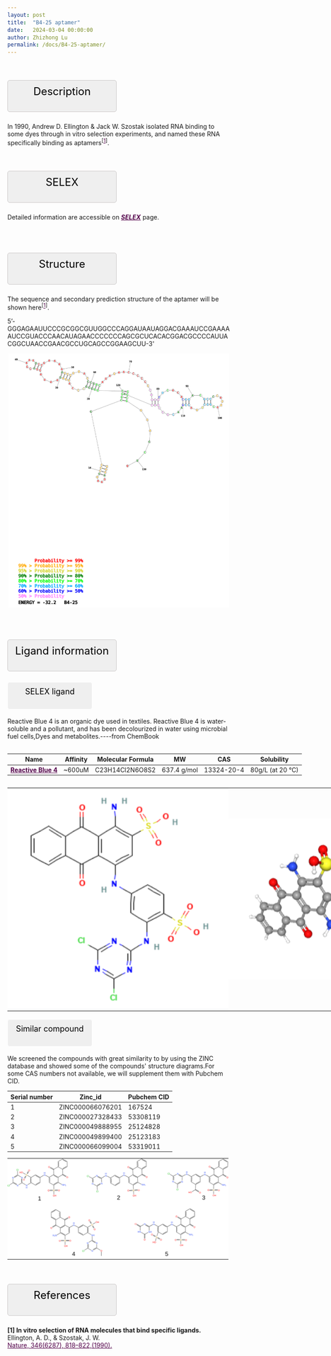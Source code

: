 ```yaml
---
layout: post
title:  "B4-25 aptamer"
date:   2024-03-04 00:00:00
author: Zhizhong Lu
permalink: /docs/B4-25-aptamer/
---
```

<!--p style="font-size: 24px"><strong>Keywords: </strong> <br/></p>
<font ><strong>small molecule, Synthetic, dyes, PubChem CID 25863</strong></font >
<br /-->

<html>
<head>
  <title>横向排列的点击按钮</title>
  <style>
    /* 按钮容器样式 */
    .button-container {
      display: flex;
      justify-content: left;
      align-items: center;
      height: 50px;
    }
    /* 按钮样式 */
    .button {
      display: block;
      padding: 10px;
      font-size:24px;
      margin-right: 10px;
      text-align: center;
      background-color: #ffffff;
      color: #520049;
      text-decoration: none;
      border: 1px solid #520049;
      border-radius: 5px;
    }
    /* 鼠标悬停样式 */
    .button:hover {
      background-color: #c9c5c5;
      cursor: pointer;
    }
  </style>
</head>
<!--body>
  <p style="font-size: 16px">Click the buttons to navigate to different sections:</p>
  <div class="button-container">
    <a class="button" style="color:#520049" href="#description">Description</a>
    <a class="button" style="color:#520049" href="#SELEX">SELEX</a>
    <a class="button" style="color:#520049" href="#structure">Structure</a>
    <a class="button" style="color:#520049" href="#ligand-recognition">Ligand recognition
    <a class="button" style="color:#520049" href="#references">References</a>
   </a>
  </div>
</body-->
</html>

<html lang="zh-cn">
<head>
<meta charset="utf-8"> 
<style>
    .header_box {
     display: block;
      padding: 10px;
      font-size:24px;
      margin-right: 10px;
      text-align: center;
      background-color: #efefef;
      color: #000000;
      text-decoration: none;
      border: 1px solid #c9c5c5;
      border-radius: 5px;
      width:225px;
	    height:50px;
  }
  .blowheader_box{
    display: block;
      padding: 10px;
      font-size:18px;
      margin-right: 10px;
      text-align: center;
      background-color: #efefef;
      color: #000000;
      text-decoration: none;
      border: 1px solid #ffffff;
      border-radius: 5px;
      width:170px;
	    height:40px;
  }
  .box_style{
    background: #ffffff;
  }
  blockquote {
  margin: 0 0 0px;
  }
</style>
</head>
<p><br /></p>
         
<font ><p class="header_box" id="description">Description</p></font>
<font >In 1990, Andrew D. Ellington & Jack W. Szostak isolated RNA binding to some dyes through in vitro selection experiments, and named these RNA specifically binding as aptamers<sup>[<a href="#ref1" style="color:#520049">1</a>]</sup>.<br></font>
<p><br /></p>

<p class="header_box" id="SELEX">SELEX</p>
<p>Detailed information are accessible on <a href="{{ site.url }}{{ site.baseurl }}/docs/SELEX" target="_blank" style="color:#520049"><b><i>SELEX</i></b></a> page.</p>
<br><br>
                       
<p class="header_box" id="Structure">Structure</p>
<font >The sequence and secondary prediction structure of the aptamer will be shown here<sup>[<a href="#ref1" style="color:#520049">1</a>]</sup>.<br></font>
<!--b>2D representation</b-->
        
<!--font><p>Szostak et al. obtained 17 different sequences through SELEX, and designed a 40nt sequence after comparing the information of 17 sequences. The aptamer of the 40nt is a sequence of analytic structures, and the following diagram shows its secondary structure.
Through SELEX, 17 different sequences were obtained, and after comparing 17 sequence information, a 40nt sequence was designed
 <sup>[<a href="#ref2" style="color:#520049">2</a>]</sup>.</p></font-->
<font><p>5’-GGGAGAAUUCCCGCGGCGUUGGCCCAGGAUAAUAGGACGAAAUCCGAAAAAUCCGUACCCAACAUAGAACCCCCCCAGCGCUCACACGGACGCCCCAUUACGGCUAACCGAACGCCUGCAGCCGGAAGCUU-3'</p></font>
<img src="/images/2D/B4-25-aptamer-2D.svg" alt="drawing" style="width:500px;display:block;margin:0 auto;border-radius:0;" class="img-responsive">
<div style="display: flex; justify-content: center;">
</div>
 <br>
                     
<!--b>3D visualisation</b><br>               
<font >ATP aptamer complex was generated from PDB ID:  at 3.05 Å . Additional available structures that have been solved and detailed information are accessible on <i>Structures</i> page <sup>[<a href="#ref3" style="color:#520049" >3</a>]</sup>.</font>
  <table class="table table-bordered" style="table-layout:fixed;width:1000px;margin-left:auto;margin-right:auto;"><tr>
  <td style="text-align:center;padding-bottom: 0px;padding-left: 0px;padding-top: 0px;padding-right: 0px">
  <img src="/images/3D/AMP-3D.svg" alt="drawing" style="width:500px;margin-top: 0px;margin-bottom: 0px;" >
  </td>
  <td style="text-align:center;padding-bottom: 0px;padding-right: 0px;padding-top: 0px;padding-right: 0px">
  <img src="/images/3D/AMP-3D-bp.svg" alt="drawing" style="width:500px;margin-top: 0px;margin-bottom: 0px;" >
  </td>
  </tr>
  </table-->
  <br>

<font ><p class="header_box" id="ligand-information">Ligand information</p></font>  
  
<!--b>Binding experiment</b><br>
<font >Reactive Blue 4<br>Reactive Blue 4 (CAS# 13324-20-4) is an organic dye used in textiles. Reactive Blue 4 is water-soluble and a pollutant, and has been decolourized in water using microbial fuel cells,Dyes and metabolites.----from ChemBook<br>C23H14Cl2N6O8S2<br>637.4 g/mol<br>13324-20-4<br>80g/L (at 20 °C)<br>https://pubchem.ncbi.nlm.nih.gov/compound/25863</font >
<div style="display: flex; justify-content: center;">
<br>
  </div>
  <table class="table table-bordered" style="table-layout:fixed;width:1000px;margin-left:auto;margin-right:auto;"><tr>
<td style="text-align:center;padding-bottom: 0px;padding-left: 0px;padding-top: 0px;padding-right: 0px"><img src="/images/binding-experiment/B4-25-aptamer-binding-experiment1.png" alt="drawing" style="width:500px"  px="" /></td>
<td style="text-align:center;padding-bottom: 0px;padding-left: 0px;padding-top: 0px;padding-right: 0px"><img src="/images/ligand_recognition/B4-25-aptamer-binding-experiment2.png" alt="drawing" style="width:500px"  px="" /></td>
</tr>
</table-->
<p class="blowheader_box">SELEX ligand</p>
<font>Reactive Blue 4 is an organic dye used in textiles. Reactive Blue 4 is water-soluble and a pollutant, and has been decolourized in water using microbial fuel cells,Dyes and metabolites.----from ChemBook</font>
<br>
<br>
<table class="table table-bordered" style="table-layout:fixed;width:1000px;margin-left:auto;margin-right:auto;" >
  <thead>
      <tr>
        <th onclick="sortTable(0)">Name</th>
        <th onclick="sortTable(1)">Affinity</th>
        <th onclick="sortTable(2)">Molecular Formula</th>
        <th onclick="sortTable(3)">MW</th>
        <th onclick="sortTable(4)">CAS</th>
        <th onclick="sortTable(5)">Solubility</th>
      </tr>
  </thead>
    <tbody>
      <tr>
        <td name="td0"><a href="https://pubchem.ncbi.nlm.nih.gov/compound/25863" target="_blank" style="color:#520049"><b>Reactive Blue 4</b> </a></td>
        <td name="td1">~600uM</td>
        <td name="td2">C23H14Cl2N6O8S2</td>
        <td name="td3">637.4 g/mol</td>
        <td name="td4">13324-20-4</td>
        <td name="td5">80g/L (at 20 °C)</td>
      </tr>
	  </tbody>
  </table>
<div style="display: flex; justify-content: center;">
  </div>
  <table class="table table-bordered" style="table-layout:fixed;width:1000px;margin-left:auto;margin-right:auto;"><tr>
<td style="text-align:center;padding-bottom: 0px;padding-left: 0px;padding-top: 0px;padding-right: 0px"><img src="/images/SELEX_ligand/B4-25-aptamer_SELEX_ligand1.png" alt="drawing" style="width:500px"  px="" /></td>
<td style="text-align:center;padding-bottom: 0px;padding-left: 0px;padding-top: 0px;padding-right: 0px"><img src="/images/SELEX_ligand/B4-25-aptamer_SELEX_ligand2.png" alt="drawing" style="width:500px"  px="" /></td>
</tr>
</table>

<p class="blowheader_box">Similar compound</p>                    
<font><p>We screened the compounds with great similarity to  by using the ZINC database and showed some of the compounds' structure diagrams.For some CAS numbers not available, we will supplement them with Pubchem CID.</p></font>
<table class="table table-bordered" style="table-layout:fixed;width:1000px;margin-left:auto;margin-right:auto;">
      <thead>
      <tr>
        <th onclick="sortTable(0)">Serial number</th>
        <th onclick="sortTable(1)">Zinc_id</th>
        <th onclick="sortTable(2)">Pubchem CID</th>
      </tr>
      </thead>
    <tbody>
      <tr>
        <td name="td0">1</td>
        <td name="td1">ZINC000066076201</td>
        <td name="td2">167524</td>
      </tr>
      <tr>
        <td name="td0">2</td>
        <td name="td1">ZINC000027328433</td>
        <td name="td2">53308119</td>
      </tr>
      <tr>
        <td name="td0">3</td> 
        <td name="td1">ZINC000049888955</td>
        <td name="td2">25124828</td>
      </tr>
      <tr>
        <td name="td0">4</td>
        <td name="td1">ZINC000049899400</td>
        <td name="td2">25123183</td>
      </tr>
      <tr>
        <td name="td0">5</td>
        <td name="td1">ZINC000066099004</td>
        <td name="td2">53319011</td>
      </tr>
<table class="table table-bordered" style="table-layout:fixed;width:1000px;margin-left:auto;margin-right:auto;"><tr>
<td style="text-align:center;padding-bottom: 0px;padding-left: 0px;padding-top: 0px;padding-right: 0px"><img src="/images/Similar_compound/B4-25-aptamer_Simi_compound.svg" alt="drawing" style="width:500px"  px="" /></td>
</tr>
</table>
<p><br /></p>

                 
<p class="header_box" id="references">References</p>
                
<a id="ref1"></a><font><strong>[1] In vitro selection of RNA molecules that bind specific ligands.</strong></font><br />Ellington, A. D., & Szostak, J. W.<br />
<a href="https://pubmed.ncbi.nlm.nih.gov/1697402/" target="_blank" style="color:#520049" >Nature, 346(6287), 818–822,(1990).</a>
<br/>

                       